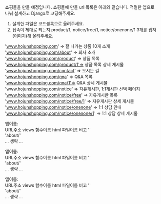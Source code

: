 쇼핑몰을 만들 예정입니다. 쇼핑몰에 만들 url 목록은 아래와 같습니다. 
적절한 앱으로 나눠 설계하고 Django로 코딩해주세요.

1. 설계한 파일은 코드블록으로 올려주세요.
2. 접속이 제대로 되는지 product/1, notice/free/1, notice/onenone/1 3개를 캡쳐(이미지)해 올려주세요.

'www.hojunshopping.com' => 잘 나가는 상품 10개 소개
'www.hojunshopping.com/about' => 회사 소개
'www.hojunshopping.com/product' => 상품 목록
'www.hojunshopping.com/product/1'=> 상품 목록 상세 게시물
'www.hojunshopping.com/contact' => 오시는 길
'www.hojunshopping.com/qna' => Q&A 목록
'www.hojunshopping.com/qna/1'=> Q&A 상세 게시물
'www.hojunshopping.com/notice' => 자유게시판, 1:1게시판 선택 페이지
'www.hojunshopping.com/notice/free' => 자유게시판 목록
'www.hojunshopping.com/notice/free/1' => 자유게시판 상세 게시물
'www.hojunshopping.com/notice/onenone' => 1:1 상담 안내
'www.hojunshopping.com/notice/onenone/1'  => 1:1 상담 상세 게시물

앱이름:         
URL주소     views 함수이름      html 파일이름       비고
''        
'about/'        
... 생략 ...

앱이름:         
URL주소     views 함수이름      html 파일이름       비고
''        
'about/'        
... 생략 ...

앱이름:         
URL주소     views 함수이름      html 파일이름       비고
''        
'about/'        
... 생략 ...